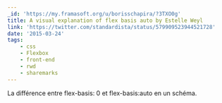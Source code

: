 ```yaml
---
_id: 'https://my.framasoft.org/u/borisschapira/?3TXO0g'
title: A visual explanation of flex basis auto by Estelle Weyl
link: 'https://twitter.com/standardista/status/579909523944521728'
date: '2015-03-24'
tags:
    - css
    - Flexbox
    - front-end
    - rwd
    - sharemarks
---
```


<div class="markdown"><p>La différence entre flex-basis: 0 et flex-basis:auto en un schéma.
</p></div>
